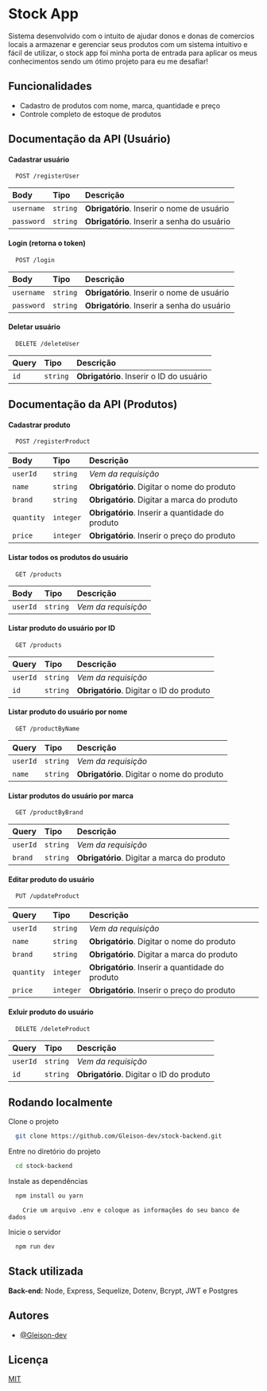 
# Stock App

Sistema desenvolvido com o intuito de ajudar donos e donas de comercios locais a armazenar e gerenciar seus produtos com um sistema intuitivo e fácil de utilizar, o stock app foi minha porta de entrada para aplicar os meus conhecimentos sendo um ótimo projeto para eu me desafiar!


## Funcionalidades

- Cadastro de produtos com nome, marca, quantidade e preço
- Controle completo de estoque de produtos


## Documentação da API (Usuário)

#### Cadastrar usuário

```http
  POST /registerUser
```

| Body   | Tipo       | Descrição                           |
| :---------- | :--------- | :---------------------------------- |
| `username` | `string` | **Obrigatório**. Inserir o nome de usuário |
| `password` | `string` | **Obrigatório**. Inserir a senha do usuário |

#### Login (retorna o token)

```http
  POST /login
```

| Body   | Tipo       | Descrição                                   |
| :---------- | :--------- | :------------------------------------------ |
| `username` | `string` | **Obrigatório**. Inserir o nome de usuário |
| `password` | `string` | **Obrigatório**. Inserir a senha do usuário |

#### Deletar usuário

```http
  DELETE /deleteUser
```

| Query   | Tipo       | Descrição                                   |
| :---------- | :--------- | :------------------------------------------ |
| `id` | `string` | **Obrigatório**. Inserir o ID do usuário|


## Documentação da API (Produtos)

#### Cadastrar produto

```http
  POST /registerProduct
```

| Body   | Tipo       | Descrição                           |
| :---------- | :--------- | :---------------------------------- |
| `userId` | `string` | _Vem da requisição_ |
| `name` | `string` | **Obrigatório**. Digitar o nome do produto |
| `brand` | `string` | **Obrigatório**. Digitar a marca do produto |
| `quantity` | `integer` | **Obrigatório**. Inserir a quantidade do produto |
| `price` | `integer` | **Obrigatório**. Inserir o preço do produto |

#### Listar todos os produtos do usuário

```http
  GET /products
```

| Body   | Tipo       | Descrição                           |
| :---------- | :--------- | :---------------------------------- |
| `userId` | `string` | _Vem da requisição_ |

#### Listar produto do usuário por ID

```http
  GET /products
```

| Query  | Tipo       | Descrição                           |
| :---------- | :--------- | :---------------------------------- |
| `userId` | `string` | _Vem da requisição_ |
| `id` | `string` | **Obrigatório**. Digitar o ID do produto |

#### Listar produto do usuário por nome

```http
  GET /productByName
```

| Query  | Tipo       | Descrição                           |
| :---------- | :--------- | :---------------------------------- |
| `userId` | `string` | _Vem da requisição_ |
| `name` | `string` | **Obrigatório**. Digitar o nome do produto |

#### Listar produtos do usuário por marca

```http
  GET /productByBrand
```

| Query  | Tipo       | Descrição                           |
| :---------- | :--------- | :---------------------------------- |
| `userId` | `string` | _Vem da requisição_ |
| `brand` | `string` | **Obrigatório**. Digitar a marca do produto |

#### Editar produto do usuário

```http
  PUT /updateProduct
```

| Query  | Tipo       | Descrição                           |
| :---------- | :--------- | :---------------------------------- |
| `userId` | `string` | _Vem da requisição_ |
| `name` | `string` | **Obrigatório**. Digitar o nome do produto |
| `brand` | `string` | **Obrigatório**. Digitar a marca do produto |
| `quantity` | `integer` | **Obrigatório**. Inserir a quantidade do produto |
| `price` | `integer` | **Obrigatório**. Inserir o preço do produto |

#### Exluir produto do usuário

```http
  DELETE /deleteProduct
```

| Query  | Tipo       | Descrição                           |
| :---------- | :--------- | :---------------------------------- |
| `userId` | `string` | _Vem da requisição_ |
| `id` | `string` | **Obrigatório**. Digitar o ID do produto |

## Rodando localmente

Clone o projeto

```bash
  git clone https://github.com/Gleison-dev/stock-backend.git
```

Entre no diretório do projeto

```bash
  cd stock-backend
```

Instale as dependências

```bash
  npm install ou yarn
```

```text
    Crie um arquivo .env e coloque as informações do seu banco de dados
```

Inicie o servidor

```bash
  npm run dev
```


## Stack utilizada

**Back-end:** Node, Express, Sequelize, Dotenv, Bcrypt, JWT e Postgres


## Autores

- [@Gleison-dev](https://github.com/Gleison-dev)


## Licença

[MIT](https://choosealicense.com/licenses/mit/)

